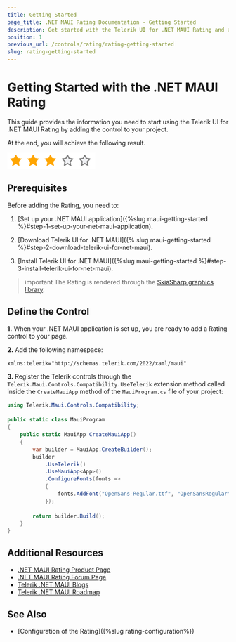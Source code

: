 ```yaml
---
title: Getting Started
page_title: .NET MAUI Rating Documentation - Getting Started
description: Get started with the Telerik UI for .NET MAUI Rating and add the control to your .NET MAUI project.
position: 1
previous_url: /controls/rating/rating-getting-started
slug: rating-getting-started
---
```


# Getting Started with the .NET MAUI Rating

This guide provides the information you need to start using the Telerik UI for .NET MAUI Rating by adding the control to your project.

At the end, you will achieve the following result.

![.NET MAUI Rating Getting Started](images/rating-star.png)

## Prerequisites

Before adding the Rating, you need to:

1. [Set up your .NET MAUI application]({%slug maui-getting-started %}#step-1-set-up-your-net-maui-application).

1. [Download Telerik UI for .NET MAUI]({% slug maui-getting-started %}#step-2-download-telerik-ui-for-net-maui).

1. [Install Telerik UI for .NET MAUI]({%slug maui-getting-started %}#step-3-install-telerik-ui-for-net-maui).

>important The Rating is rendered through the [SkiaSharp graphics library](https://skia.org/).

## Define the Control

**1.** When your .NET MAUI application is set up, you are ready to add a Rating control to your page.

<snippet id='rating-gettingstarted-xaml' />

**2.** Add the following namespace:

```XAML
xmlns:telerik="http://schemas.telerik.com/2022/xaml/maui" 
```

**3.** Register the Telerik controls through the `Telerik.Maui.Controls.Compatibility.UseTelerik` extension method called inside the `CreateMauiApp` method of the `MauiProgram.cs` file of your project:

```C#
using Telerik.Maui.Controls.Compatibility;

public static class MauiProgram
{
	public static MauiApp CreateMauiApp()
	{
		var builder = MauiApp.CreateBuilder();
		builder
			.UseTelerik()
			.UseMauiApp<App>()
			.ConfigureFonts(fonts =>
			{
				fonts.AddFont("OpenSans-Regular.ttf", "OpenSansRegular");
			});

		return builder.Build();
	}
}           
```

## Additional Resources

- [.NET MAUI Rating Product Page](https://www.telerik.com/maui-ui/rating)
- [.NET MAUI Rating Forum Page](https://www.telerik.com/forums/maui?tagId=1857)
- [Telerik .NET MAUI Blogs](https://www.telerik.com/blogs/mobile-net-maui)
- [Telerik .NET MAUI Roadmap](https://www.telerik.com/support/whats-new/maui-ui/roadmap)

## See Also

- [Configuration of the Rating]({%slug rating-configuration%})
